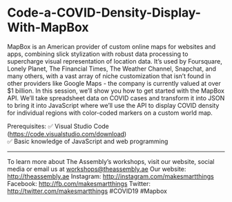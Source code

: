 # Code-a-COVID-Density-Display-With-MapBox
MapBox is an American provider of custom online maps for websites and apps, combining slick stylization with robust data processing to supercharge visual representation of location data.  It’s used by Foursquare, Lonely Planet, The Financial Times, The Weather Channel, Snapchat, and many others, with a vast array of niche customization that isn’t found in other providers like Google Maps - the company is currently valued at over $1 billion.  In this session, we’ll show you how to get started with the MapBox API.  We’ll take spreadsheet data on COVID cases and transform it into JSON to bring it into JavaScript where we’ll use the API to display COVID density for individual regions with color-coded markers on a custom world map.  

Prerequisites: 
✅ Visual Studio Code (https://code.visualstudio.com/download)  
✅ Basic knowledge of JavaScript and web programming  

-----------------------------------------  

To learn more about The Assembly’s workshops, visit our website, social media or email us at workshops@theassembly.ae  Our website: http://theassembly.ae Instagram: http://instagram.com/makesmartthings Facebook: http://fb.com/makesmartthings Twitter: http://twitter.com/makesmartthings  #COVID19 #Mapbox
